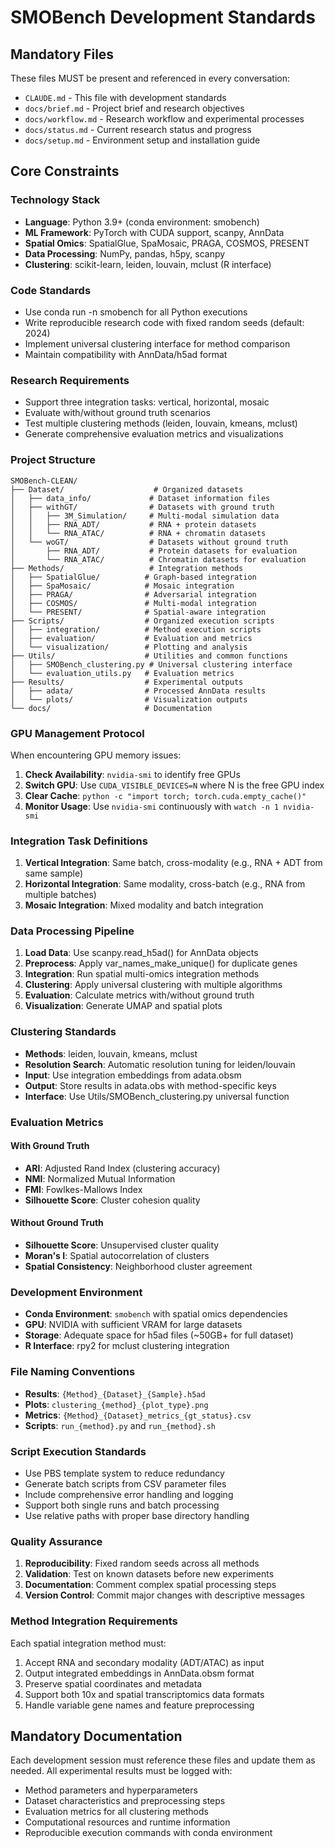 # SMOBench Development Standards

## Mandatory Files
These files MUST be present and referenced in every conversation:
- `CLAUDE.md` - This file with development standards
- `docs/brief.md` - Project brief and research objectives
- `docs/workflow.md` - Research workflow and experimental processes
- `docs/status.md` - Current research status and progress
- `docs/setup.md` - Environment setup and installation guide

## Core Constraints

### Technology Stack
- **Language**: Python 3.9+ (conda environment: smobench)
- **ML Framework**: PyTorch with CUDA support, scanpy, AnnData
- **Spatial Omics**: SpatialGlue, SpaMosaic, PRAGA, COSMOS, PRESENT
- **Data Processing**: NumPy, pandas, h5py, scanpy
- **Clustering**: scikit-learn, leiden, louvain, mclust (R interface)

### Code Standards
- Use conda run -n smobench for all Python executions
- Write reproducible research code with fixed random seeds (default: 2024)
- Implement universal clustering interface for method comparison
- Maintain compatibility with AnnData/h5ad format

### Research Requirements
- Support three integration tasks: vertical, horizontal, mosaic
- Evaluate with/without ground truth scenarios
- Test multiple clustering methods (leiden, louvain, kmeans, mclust)
- Generate comprehensive evaluation metrics and visualizations

### Project Structure
```
SMOBench-CLEAN/
├── Dataset/                    # Organized datasets
│   ├── data_info/             # Dataset information files
│   ├── withGT/                # Datasets with ground truth
│   │   ├── 3M_Simulation/     # Multi-modal simulation data
│   │   ├── RNA_ADT/           # RNA + protein datasets
│   │   └── RNA_ATAC/          # RNA + chromatin datasets
│   └── woGT/                  # Datasets without ground truth
│       ├── RNA_ADT/           # Protein datasets for evaluation
│       └── RNA_ATAC/          # Chromatin datasets for evaluation
├── Methods/                   # Integration methods
│   ├── SpatialGlue/          # Graph-based integration
│   ├── SpaMosaic/            # Mosaic integration
│   ├── PRAGA/                # Adversarial integration
│   ├── COSMOS/               # Multi-modal integration
│   └── PRESENT/              # Spatial-aware integration
├── Scripts/                  # Organized execution scripts
│   ├── integration/          # Method execution scripts
│   ├── evaluation/           # Evaluation and metrics
│   └── visualization/        # Plotting and analysis
├── Utils/                    # Utilities and common functions
│   ├── SMOBench_clustering.py # Universal clustering interface
│   └── evaluation_utils.py   # Evaluation metrics
├── Results/                  # Experimental outputs
│   ├── adata/                # Processed AnnData results
│   └── plots/                # Visualization outputs
└── docs/                     # Documentation
```

### GPU Management Protocol
When encountering GPU memory issues:
1. **Check Availability**: `nvidia-smi` to identify free GPUs
2. **Switch GPU**: Use `CUDA_VISIBLE_DEVICES=N` where N is the free GPU index
3. **Clear Cache**: `python -c "import torch; torch.cuda.empty_cache()"`
4. **Monitor Usage**: Use `nvidia-smi` continuously with `watch -n 1 nvidia-smi`

### Integration Task Definitions
1. **Vertical Integration**: Same batch, cross-modality (e.g., RNA + ADT from same sample)
2. **Horizontal Integration**: Same modality, cross-batch (e.g., RNA from multiple batches)  
3. **Mosaic Integration**: Mixed modality and batch integration

### Data Processing Pipeline
1. **Load Data**: Use scanpy.read_h5ad() for AnnData objects
2. **Preprocess**: Apply var_names_make_unique() for duplicate genes
3. **Integration**: Run spatial multi-omics integration methods
4. **Clustering**: Apply universal clustering with multiple algorithms
5. **Evaluation**: Calculate metrics with/without ground truth
6. **Visualization**: Generate UMAP and spatial plots

### Clustering Standards
- **Methods**: leiden, louvain, kmeans, mclust
- **Resolution Search**: Automatic resolution tuning for leiden/louvain
- **Input**: Use integration embeddings from adata.obsm
- **Output**: Store results in adata.obs with method-specific keys
- **Interface**: Use Utils/SMOBench_clustering.py universal function

### Evaluation Metrics
#### With Ground Truth
- **ARI**: Adjusted Rand Index (clustering accuracy)
- **NMI**: Normalized Mutual Information 
- **FMI**: Fowlkes-Mallows Index
- **Silhouette Score**: Cluster cohesion quality

#### Without Ground Truth
- **Silhouette Score**: Unsupervised cluster quality
- **Moran's I**: Spatial autocorrelation of clusters
- **Spatial Consistency**: Neighborhood cluster agreement

### Development Environment
- **Conda Environment**: `smobench` with spatial omics dependencies
- **GPU**: NVIDIA with sufficient VRAM for large datasets
- **Storage**: Adequate space for h5ad files (~50GB+ for full dataset)
- **R Interface**: rpy2 for mclust clustering integration

### File Naming Conventions
- **Results**: `{Method}_{Dataset}_{Sample}.h5ad`
- **Plots**: `clustering_{method}_{plot_type}.png`
- **Metrics**: `{Method}_{Dataset}_metrics_{gt_status}.csv`
- **Scripts**: `run_{method}.py` and `run_{method}.sh`

### Script Execution Standards
- Use PBS template system to reduce redundancy
- Generate batch scripts from CSV parameter files
- Include comprehensive error handling and logging
- Support both single runs and batch processing
- Use relative paths with proper base directory handling

### Quality Assurance
1. **Reproducibility**: Fixed random seeds across all methods
2. **Validation**: Test on known datasets before new experiments
3. **Documentation**: Comment complex spatial processing steps
4. **Version Control**: Commit major changes with descriptive messages

### Method Integration Requirements
Each spatial integration method must:
1. Accept RNA and secondary modality (ADT/ATAC) as input
2. Output integrated embeddings in AnnData.obsm format
3. Preserve spatial coordinates and metadata
4. Support both 10x and spatial transcriptomics data formats
5. Handle variable gene names and feature preprocessing

## Mandatory Documentation
Each development session must reference these files and update them as needed. All experimental results must be logged with:
- Method parameters and hyperparameters
- Dataset characteristics and preprocessing steps
- Evaluation metrics for all clustering methods
- Computational resources and runtime information
- Reproducible execution commands with conda environment